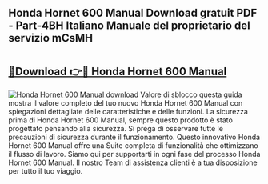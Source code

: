 ## Honda Hornet 600 Manual Download gratuit PDF - Part-4BH Italiano Manuale del proprietario del servizio mCsMH

# <h2><a href="http://dfasea1.blite.top/?on=Honda+Hornet+600+Manual">🔗Download 👉🔴 Honda Hornet 600 Manual</a></h2>

[![Honda Hornet 600 Manual download](https://i.imgur.com/lujVjoI.png)](http://dfasea1.blite.top/?on=Honda+Hornet+600+Manual)
Valore di sblocco questa guida mostra il valore completo del tuo nuovo Honda Hornet 600 Manual con spiegazioni dettagliate delle caratteristiche e delle funzioni. La sicurezza prima di Honda Hornet 600 Manual, sempre questo prodotto è stato progettato pensando alla sicurezza. Si prega di osservare tutte le precauzioni di sicurezza durante il funzionamento. Questo innovativo Honda Hornet 600 Manual offre una Suite completa di funzionalità che ottimizzano il flusso di lavoro. Siamo qui per supportarti in ogni fase del processo Honda Hornet 600 Manual. Il nostro Team di assistenza clienti è a tua disposizione per tutto il tuo viaggio.
